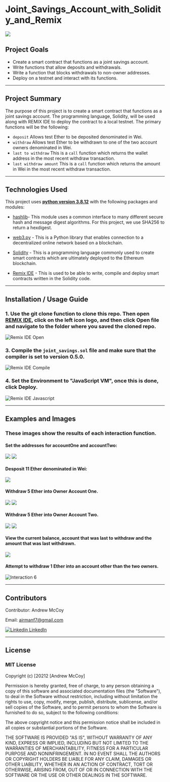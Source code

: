 # Joint_Savings_Account_with_Solidity_and_Remix

![](./Images/banner.jpg)

## Project Goals

- Create a smart contract that functions as a joint savings account.
- Write functions that allow deposits and withdrawals.
- Write a function that blocks withdrawals to non-owner addresses.
- Deploy on a testnet and interact with its functions.

---

## Project Summary

The purpose of this project is to create a smart contract that functions as a joint savings account. The programming language, Solidity, will be used along with REMIX IDE to deploy the contract to a local testnet. The primary functions will be the following:

- `deposit` Allows test Ether to be deposited denominated in Wei.
- `withdraw` Allows test Ether to be withdrawn to one of the two account owners denominated in Wei.
- `last to withdraw` This is a `call` function which returns the wallet address in the most recent withdraw transaction.
- `last withdraw amount` This is a `call` function which returns the amount in Wei in the most recent withdraw transaction.

---

## Technologies Used

This project uses **[python version 3.8.12](https://www.python.org/downloads/)** with the following packages and modules:

* [hashlib](https://docs.python.org/3/library/hashlib.html)- This module uses a common interface to many different secure hash and message digest algorithms. For this project, we use SHA256 to return a hexdigest.

* [web3.py](https://web3py.readthedocs.io/en/stable/overview.html) - This is a Python library that enables connection to a decentralized online network based on a blockchain.

* [Solidity](https://docs.soliditylang.org/en/v0.8.9/) - This is a programming language commonly used to create smart contracts which are ultimately deployed to the Ethereum blockchain.

* [Remix IDE](https://remix.ethereum.org/) - This is used to be able to write, compile and deploy smart contracts written in the Solidity code.

---
## Installation / Usage Guide

### 1. Use the git clone function to clone this repo. Then open [REMIX IDE](https://remix.ethereum.org/), click on the left icon logo, and then click Open file and navigate to the folder where you saved the cloned repo.

![Remix IDE Open](./execution_results/open_file.jpg)

### 3. Compile the `joint_savings.sol` file and make sure that the compiler is set to version 0.5.0.

![Remix IDE Compile](./execution_results/check_compiled.jpg)

### 4. Set the Environment to "JavaScript VM", once this is done, click Deploy.

![Remix IDE Javascript](./execution_results/environment_deploy.jpg)


---
## Examples and Images

### **These images show the results of each interaction function.** 

#### **Set the addresses for accountOne and accountTwo:**

![](./execution_results/set_account_owners.jpg)
![](./execution_results/confirmation_account_owners.jpg)

#### **Desposit 11 Ether denominated in Wei:**

![](./execution_results/deposit.jpg)

#### **Withdraw 5 Ether into Owner Account One.** 

![](./execution_results/withdraw_to_account_1.jpg)
![](./execution_results/confirmation_withdraw_to_account_1.jpg)

#### **Withdraw 5 Ether into Owner Account Two.**

![](./execution_results/withdraw_to_account_2.jpg)
![](./execution_results/confirmation_withdraw_to_account_2.jpg)

#### **View the current balance, account that was last to withdraw and the amount that was last withdrawn.**

![](./execution_results/function_calls.jpg)

#### **Attempt to withdraw 1 Ether into an account other than the two owners.**

![Interaction 6](./execution_results/attempt_to_withdraw_to_non_owner.jpg)

---

## Contributors

Contributor: Andrew McCoy

Email: airmanf7@gmail.com

[![Linkedin](https://i.stack.imgur.com/gVE0j.png) LinkedIn](https://www.linkedin.com/in/andrewjmccoy)

---

## License

### **MIT License**

Copyright (c) [20212 [Andrew McCoy]

Permission is hereby granted, free of charge, to any person obtaining a copy
of this software and associated documentation files (the "Software"), to deal
in the Software without restriction, including without limitation the rights
to use, copy, modify, merge, publish, distribute, sublicense, and/or sell
copies of the Software, and to permit persons to whom the Software is
furnished to do so, subject to the following conditions:

The above copyright notice and this permission notice shall be included in all
copies or substantial portions of the Software.

THE SOFTWARE IS PROVIDED "AS IS", WITHOUT WARRANTY OF ANY KIND, EXPRESS OR
IMPLIED, INCLUDING BUT NOT LIMITED TO THE WARRANTIES OF MERCHANTABILITY,
FITNESS FOR A PARTICULAR PURPOSE AND NONINFRINGEMENT. IN NO EVENT SHALL THE
AUTHORS OR COPYRIGHT HOLDERS BE LIABLE FOR ANY CLAIM, DAMAGES OR OTHER
LIABILITY, WHETHER IN AN ACTION OF CONTRACT, TORT OR OTHERWISE, ARISING FROM,
OUT OF OR IN CONNECTION WITH THE SOFTWARE OR THE USE OR OTHER DEALINGS IN THE
SOFTWARE.

